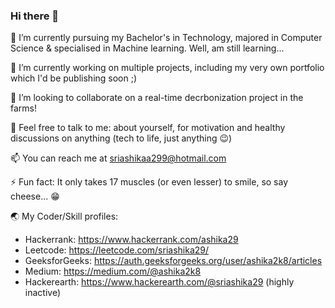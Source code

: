 ### Hi there 👋

🌱 I’m currently pursuing my Bachelor's in Technology, majored in Computer Science & specialised in Machine learning. Well, am still learning...

🔭 I’m currently working on multiple projects, including my very own portfolio which I'd be publishing soon ;)

👯 I’m looking to collaborate on a real-time decrbonization project in the farms!

💬 Feel free to talk to me: about yourself, for motivation and healthy discussions on anything (tech to life, just anything 😉)

📫 You can reach me at sriashikaa299@hotmail.com

⚡ Fun fact: It only takes 17 muscles (or even lesser) to smile, so say cheese... 😁

🌏 My Coder/Skill profiles:
- Hackerrank: https://www.hackerrank.com/ashika29
- Leetcode: https://leetcode.com/sriashika29/
- GeeksforGeeks: https://auth.geeksforgeeks.org/user/ashika2k8/articles
- Medium: https://medium.com/@ashika2k8
- Hackerearth: https://www.hackerearth.com/@sriashika29 (highly inactive)
